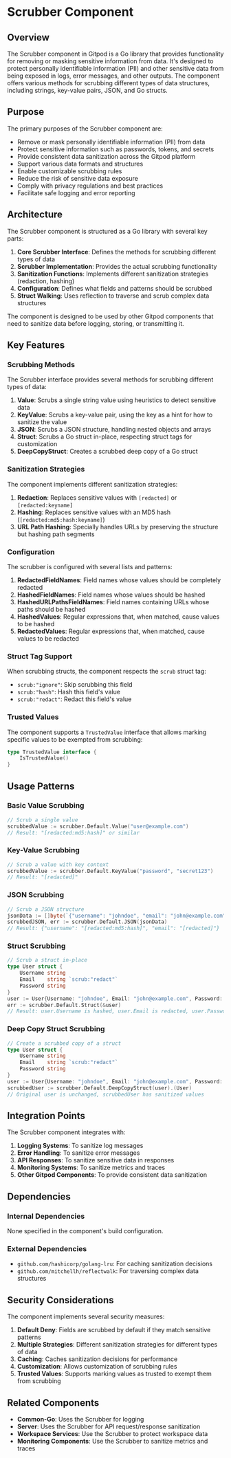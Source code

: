 # Scrubber Component

## Overview

The Scrubber component in Gitpod is a Go library that provides functionality for removing or masking sensitive information from data. It's designed to protect personally identifiable information (PII) and other sensitive data from being exposed in logs, error messages, and other outputs. The component offers various methods for scrubbing different types of data structures, including strings, key-value pairs, JSON, and Go structs.

## Purpose

The primary purposes of the Scrubber component are:
- Remove or mask personally identifiable information (PII) from data
- Protect sensitive information such as passwords, tokens, and secrets
- Provide consistent data sanitization across the Gitpod platform
- Support various data formats and structures
- Enable customizable scrubbing rules
- Reduce the risk of sensitive data exposure
- Comply with privacy regulations and best practices
- Facilitate safe logging and error reporting

## Architecture

The Scrubber component is structured as a Go library with several key parts:

1. **Core Scrubber Interface**: Defines the methods for scrubbing different types of data
2. **Scrubber Implementation**: Provides the actual scrubbing functionality
3. **Sanitization Functions**: Implements different sanitization strategies (redaction, hashing)
4. **Configuration**: Defines what fields and patterns should be scrubbed
5. **Struct Walking**: Uses reflection to traverse and scrub complex data structures

The component is designed to be used by other Gitpod components that need to sanitize data before logging, storing, or transmitting it.

## Key Features

### Scrubbing Methods

The Scrubber interface provides several methods for scrubbing different types of data:

1. **Value**: Scrubs a single string value using heuristics to detect sensitive data
2. **KeyValue**: Scrubs a key-value pair, using the key as a hint for how to sanitize the value
3. **JSON**: Scrubs a JSON structure, handling nested objects and arrays
4. **Struct**: Scrubs a Go struct in-place, respecting struct tags for customization
5. **DeepCopyStruct**: Creates a scrubbed deep copy of a Go struct

### Sanitization Strategies

The component implements different sanitization strategies:

1. **Redaction**: Replaces sensitive values with `[redacted]` or `[redacted:keyname]`
2. **Hashing**: Replaces sensitive values with an MD5 hash (`[redacted:md5:hash:keyname]`)
3. **URL Path Hashing**: Specially handles URLs by preserving the structure but hashing path segments

### Configuration

The scrubber is configured with several lists and patterns:

1. **RedactedFieldNames**: Field names whose values should be completely redacted
2. **HashedFieldNames**: Field names whose values should be hashed
3. **HashedURLPathsFieldNames**: Field names containing URLs whose paths should be hashed
4. **HashedValues**: Regular expressions that, when matched, cause values to be hashed
5. **RedactedValues**: Regular expressions that, when matched, cause values to be redacted

### Struct Tag Support

When scrubbing structs, the component respects the `scrub` struct tag:

- `scrub:"ignore"`: Skip scrubbing this field
- `scrub:"hash"`: Hash this field's value
- `scrub:"redact"`: Redact this field's value

### Trusted Values

The component supports a `TrustedValue` interface that allows marking specific values to be exempted from scrubbing:

```go
type TrustedValue interface {
    IsTrustedValue()
}
```

## Usage Patterns

### Basic Value Scrubbing
```go
// Scrub a single value
scrubbedValue := scrubber.Default.Value("user@example.com")
// Result: "[redacted:md5:hash]" or similar
```

### Key-Value Scrubbing
```go
// Scrub a value with key context
scrubbedValue := scrubber.Default.KeyValue("password", "secret123")
// Result: "[redacted]"
```

### JSON Scrubbing
```go
// Scrub a JSON structure
jsonData := []byte(`{"username": "johndoe", "email": "john@example.com"}`)
scrubbedJSON, err := scrubber.Default.JSON(jsonData)
// Result: {"username": "[redacted:md5:hash]", "email": "[redacted]"}
```

### Struct Scrubbing
```go
// Scrub a struct in-place
type User struct {
    Username string
    Email    string `scrub:"redact"`
    Password string
}
user := User{Username: "johndoe", Email: "john@example.com", Password: "secret123"}
err := scrubber.Default.Struct(&user)
// Result: user.Username is hashed, user.Email is redacted, user.Password is redacted
```

### Deep Copy Struct Scrubbing
```go
// Create a scrubbed copy of a struct
type User struct {
    Username string
    Email    string `scrub:"redact"`
    Password string
}
user := User{Username: "johndoe", Email: "john@example.com", Password: "secret123"}
scrubbedUser := scrubber.Default.DeepCopyStruct(user).(User)
// Original user is unchanged, scrubbedUser has sanitized values
```

## Integration Points

The Scrubber component integrates with:
1. **Logging Systems**: To sanitize log messages
2. **Error Handling**: To sanitize error messages
3. **API Responses**: To sanitize sensitive data in responses
4. **Monitoring Systems**: To sanitize metrics and traces
5. **Other Gitpod Components**: To provide consistent data sanitization

## Dependencies

### Internal Dependencies
None specified in the component's build configuration.

### External Dependencies
- `github.com/hashicorp/golang-lru`: For caching sanitization decisions
- `github.com/mitchellh/reflectwalk`: For traversing complex data structures

## Security Considerations

The component implements several security measures:

1. **Default Deny**: Fields are scrubbed by default if they match sensitive patterns
2. **Multiple Strategies**: Different sanitization strategies for different types of data
3. **Caching**: Caches sanitization decisions for performance
4. **Customization**: Allows customization of scrubbing rules
5. **Trusted Values**: Supports marking values as trusted to exempt them from scrubbing

## Related Components

- **Common-Go**: Uses the Scrubber for logging
- **Server**: Uses the Scrubber for API request/response sanitization
- **Workspace Services**: Use the Scrubber to protect workspace data
- **Monitoring Components**: Use the Scrubber to sanitize metrics and traces
